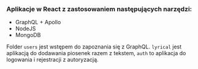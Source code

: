 ### Aplikacje w React z zastosowaniem następujących narzędzi:

- GraphQL + Apollo
- NodeJS
- MongoDB

Folder `users` jest wstępem do zapoznania się z GraphQL. `lyrical` jest aplikacją do dodawania piosenek razem z tekstem, `auth` to aplikacja do logowania i rejestracji z autoryzacją.
